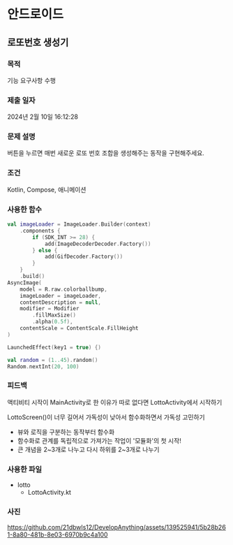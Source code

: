 # 안드로이드 


## 로또번호 생성기

### 목적
기능 요구사항 수행

### 제출 일자

2024년 2월 10일 16:12:28

### 문제 설명

 <p>버튼을 누르면 매번 새로운 로또 번호 조합을 생성해주는 동작을 구현해주세요.</p>

### 조건

 <p>Kotlin, Compose, 애니메이션</p>

### 사용한 함수

```kotlin
val imageLoader = ImageLoader.Builder(context)
    .components {
        if (SDK_INT >= 28) {
            add(ImageDecoderDecoder.Factory())
        } else {
            add(GifDecoder.Factory())
        }
    }
    .build()
AsyncImage(
    model = R.raw.colorballbump,
    imageLoader = imageLoader,
    contentDescription = null,
    modifier = Modifier
        .fillMaxSize()
        .alpha(0.5f),
    contentScale = ContentScale.FillHeight
)

LaunchedEffect(key1 = true) {)

val random = (1..45).random()
Random.nextInt(20, 100)
```

### 피드백

 <p>액티비티 시작이 MainActivity로 한 이유가 따로 없다면 LottoActivity에서 시작하기</p>
 <p>LottoScreen()이 너무 길어서 가독성이 낮아서 함수화하면서 가독성 고민하기</p>

  - 뷰와 로직을 구분하는 동작부터 함수화 
  - 함수화로 관계를 독립적으로 가져가는 작업이 '모듈화'의 첫 시작!
  - 큰 개념을 2~3개로 나누고 다시 하위를 2~3개로 나누기
<p></p>

### 사용한 파일

- lotto
  - LottoActivity.kt

### 사진
https://github.com/21dbwls12/DevelopAnything/assets/139525941/5b28b261-8a80-481b-8e03-6970b9c4a100
